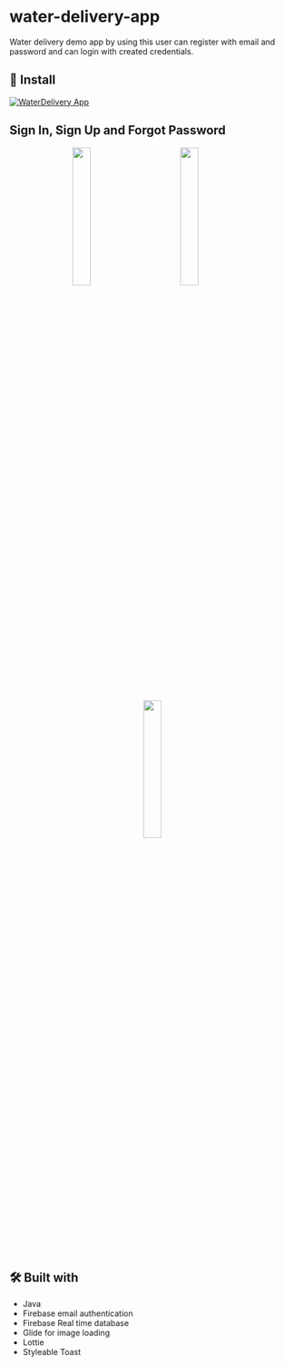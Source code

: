 # water-delivery-app
Water delivery demo app by using this user can register with email and password and can login with created credentials. 

## 📱 Install

[![WaterDelivery App](https://img.shields.io/badge/WaterDeliveryApp-APK-blue.svg?style=for-the-badge&logo=android)](https://github.com/mdeep1992/water-delivery-app/raw/main/app-debug.apk)

## Sign In, Sign Up and Forgot Password
<p float="left" align="middle">
<img src="https://github.com/mdeep1992/water-delivery-app/blob/main/sigin_flow.gif" width="25%">
<img src="https://github.com/mdeep1992/water-delivery-app/blob/main/demo_login.gif" width="25%" hspace="60">
<img src="https://github.com/mdeep1992/water-delivery-app/blob/main/demo_forgot_password.gif" width="25%">
</p>


## 🛠 Built with
* Java
* Firebase email authentication
* Firebase Real time database
* Glide for image loading
* Lottie
* Styleable Toast
